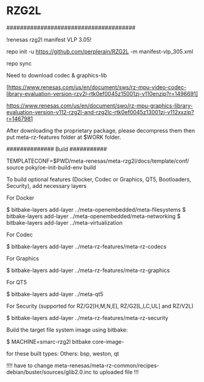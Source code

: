 # RZG2L

######################################

!renesas rzg2l manifest VLP 3.05!


repo init -u https://github.com/perplerain/RZG2L -m manifest-vlp_305.xml

repo sync

Need to download codec & graphics-lib

[https://www.renesas.com/us/en/document/sws/rz-mpu-video-codec-library-evaluation-version-rzv2l-rtk0ef0045z15001zj-v110enzip?r=1496691]

https://www.renesas.com/us/en/document/swo/rz-mpu-graphics-library-evaluation-version-v112-rzg2l-and-rzg2lc-rtk0ef0045z13001zj-v112xxzip?r=1467981


After downloading the proprietary package, please decompress them then put meta-rz-features folder at $WORK folder.

############## Build ###########

TEMPLATECONF=$PWD/meta-renesas/meta-rzg2l/docs/template/conf/ source poky/oe-init-build-env build

To build optional features (Docker, Codec or Graphics, QT5, Bootloaders, Security), add necessary layers

For Docker

$ bitbake-layers add-layer ../meta-openembedded/meta-filesystems
$ bitbake-layers add-layer ../meta-openembedded/meta-networking
$ bitbake-layers add-layer ../meta-virtualization

For Codec

$ bitbake-layers add-layer ../meta-rz-features/meta-rz-codecs

For Graphics

$ bitbake-layers add-layer ../meta-rz-features/meta-rz-graphics

For QT5

$ bitbake-layers add-layer ../meta-qt5

For Security (supported for RZ/G2[H,M,N,E], RZ/G2[L,LC,UL] and RZ/V2L)

$ bitbake-layers add-layer ../meta-rz-features/meta-rz-security

Build the target file system image using bitbake:

$ MACHINE=smarc-rzg2l bitbake core-image-<target>

<target> for these built types:
Others: bsp, weston, qt

!!!! have to change meta-renesas/meta-rz-common/recipes-debian/buster/sources/glib2.0.inc to uploaded file !!!
